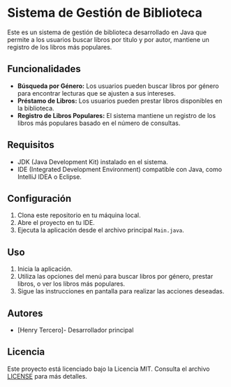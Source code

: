
# Sistema de Gestión de Biblioteca

Este es un sistema de gestión de biblioteca desarrollado en Java que permite a los usuarios buscar libros por titulo y por autor, mantiene un registro de los libros más populares.

## Funcionalidades

- **Búsqueda por Género:** Los usuarios pueden buscar libros por género para encontrar lecturas que se ajusten a sus intereses.
- **Préstamo de Libros:** Los usuarios pueden prestar libros disponibles en la biblioteca.
- **Registro de Libros Populares:** El sistema mantiene un registro de los libros más populares basado en el número de consultas.

## Requisitos

- JDK (Java Development Kit) instalado en el sistema.
- IDE (Integrated Development Environment) compatible con Java, como IntelliJ IDEA o Eclipse.

## Configuración

1. Clona este repositorio en tu máquina local.
2. Abre el proyecto en tu IDE.
3. Ejecuta la aplicación desde el archivo principal `Main.java`.

## Uso

1. Inicia la aplicación.
2. Utiliza las opciones del menú para buscar libros por género, prestar libros, o ver los libros más populares.
3. Sigue las instrucciones en pantalla para realizar las acciones deseadas.

## Autores

- [Henry Tercero]- Desarrollador principal

## Licencia

Este proyecto está licenciado bajo la Licencia MIT. Consulta el archivo [LICENSE](LICENSE) para más detalles.

